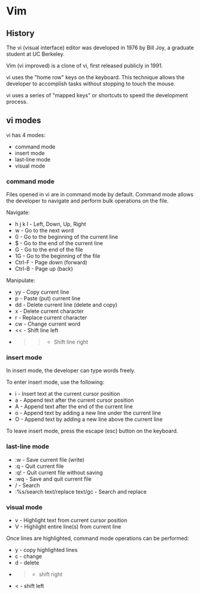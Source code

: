 # Vim

## History

  
The vi (visual interface) editor was developed in 1976 by Bill Joy, a graduate student at UC Berkeley. 

Vim (vi improved) is a clone of vi, first released publicly in 1991.

vi uses the "home row" keys on the keyboard. This technique allows the developer to accomplish tasks without stopping to touch the mouse.

vi uses a series of "mapped keys" or shortcuts to speed the development process.


## vi modes

vi has 4 modes:

  - command mode
  - insert mode
  - last-line mode
  - visual mode

### command mode

Files opened in vi are in command mode by default. Command mode allows the developer to navigate and perform bulk operations on the file.

Navigate:

  - h j k l - Left, Down, Up, Right
  - w - Go to the next word
  - 0 - Go to the beginning of the current line
  - $ - Go to the end of the current line
  - G - Go to the end of the file
  - 1G - Go to the beginning of the file
  - Ctrl-F - Page down (forward)
  - Ctrl-B - Page up (back)

Manipulate:

  - yy - Copy current line
  - p - Paste (put) current line
  - dd - Delete current line (delete and copy)
  - x - Delete current character
  - r - Replace current character
  - cw - Change current word
  - << - Shift line left
  - >> - Shift line right

### insert mode

In insert mode, the developer can type words freely.

To enter insert mode, use the following:

  - i - Insert text at the current cursor position
  - a - Append text after the current cursor position
  - A - Append text after the end of the current line
  - o - Append text by adding a new line under the current line
  - O - Append text by adding a new line above the current line

To leave insert mode, press the escape (esc) button on the keyboard.

### last-line mode

  - :w - Save current file (write)
  - :q - Quit current file
  - :q! - Quit current file without saving
  - :wq - Save and quit current file
  - / - Search
  - :%s/search text/replace text/gc - Search and replace

### visual mode

  - v - Highlight text from current cursor position
  - V - Highlight entire line(s) from current line

Once lines are highlighted, command mode operations can be performed:

  - y - copy highlighted lines
  - c - change
  - d - delete
  - > - shift right
  - < - shift left

